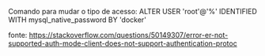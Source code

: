 Comando para mudar o tipo de acesso:
ALTER USER 'root'@'%' IDENTIFIED WITH mysql_native_password BY 'docker'

fonte: https://stackoverflow.com/questions/50149307/error-er-not-supported-auth-mode-client-does-not-support-authentication-protoc
